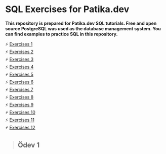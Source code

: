 # SQL Exercises for Patika.dev
**This repository is prepared for Patika.dev SQL tutorials. Free and open source PostgreSQL was used as the database management system. You can find examples to practice SQL in this repository.**

⚡ <a href='#Exercises 1'>Exercises 1</a><br>
⚡ <a href='#Exercises 2'>Exercises 2</a><br>
⚡ <a href='#Exercises 3'>Exercises 3</a><br>
⚡ <a href='#Exercises 4'>Exercises 4</a><br>
⚡ <a href='#Exercises 5'>Exercises 5</a><br>
⚡ <a href='#Exercises 6'>Exercises 6</a><br>
⚡ <a href='#Exercises 7'>Exercises 7</a><br>
⚡ <a href='#Exercises 8'>Exercises 8</a><br>
⚡ <a href='#Exercises 9'>Exercises 9</a><br>
⚡ <a href='#Exercises 10'>Exercises 10</a><br>
⚡ <a href='#Exercises 11'>Exercises 11</a><br>
⚡ <a href='#Exercises 12'>Exercises 12</a><br>



> ## <p id = 'Ödev 1' > Ödev 1 </p> 
